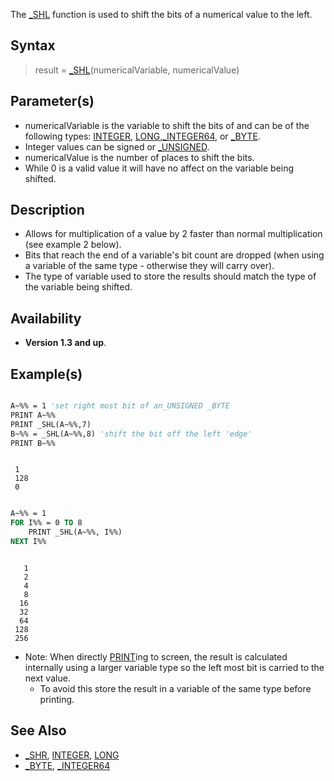The [_SHL](_SHL) function is used to shift the bits of a numerical value to the left.

## Syntax

> result = [_SHL](_SHL)(numericalVariable, numericalValue)

## Parameter(s)

* numericalVariable is the variable to shift the bits of and can be of the following types: [INTEGER](INTEGER), [LONG](LONG),[_INTEGER64](_INTEGER64), or [_BYTE](_BYTE).
* Integer values can be signed or [_UNSIGNED](_UNSIGNED).
* numericalValue is the number of places to shift the bits.
* While 0 is a valid value it will have no affect on the variable being shifted.

## Description

* Allows for multiplication of a value by 2 faster than normal multiplication (see example 2 below).
* Bits that reach the end of a variable's bit count are dropped (when using a variable of the same type - otherwise they will carry over).
* The type of variable used to store the results should match the type of the variable being shifted.

## Availability

* **Version 1.3 and up**.

## Example(s)

```vb

A~%% = 1 'set right most bit of an_UNSIGNED _BYTE
PRINT A~%%
PRINT _SHL(A~%%,7)
B~%% = _SHL(A~%%,8) 'shift the bit off the left 'edge'
PRINT B~%%

```

```text

 1
 128
 0

```

```vb

A~%% = 1
FOR I%% = 0 TO 8
    PRINT _SHL(A~%%, I%%)
NEXT I%%

```

```text

   1
   2
   4
   8
  16
  32
  64
 128
 256

```

* Note: When directly [PRINT](PRINT)ing to screen, the result is calculated internally using a larger variable type so the left most bit is carried to the next value.
  * To avoid this store the result in a variable of the same type before printing.

## See Also

* [_SHR](_SHR), [INTEGER](INTEGER), [LONG](LONG)
* [_BYTE](_BYTE), [_INTEGER64](_INTEGER64)
